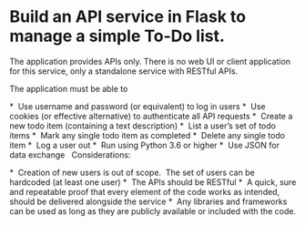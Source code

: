 # Build an API service in Flask to manage a simple To-Do list.
The application provides APIs only. There is no web UI or client application for this service, only a standalone service with RESTful APIs.

The application must be able to

*  Use username and password (or equivalent) to log in users
*  Use cookies (or effective alternative) to authenticate all API requests
*  Create a new todo item (containing a text description)
*  List a user’s set of todo items
*  Mark any single todo item as completed
*  Delete any single todo item
*  Log a user out
*  Run using Python 3.6 or higher
*  Use JSON for data exchange
 
Considerations:

*  Creation of new users is out of scope.  The set of users can be hardcoded (at least one user)
*  The APIs should be RESTful
*  A quick, sure and repeatable proof that every element of the code works as intended, should be delivered alongside the service
*  Any libraries and frameworks can be used as long as they are publicly available or included with the code.
